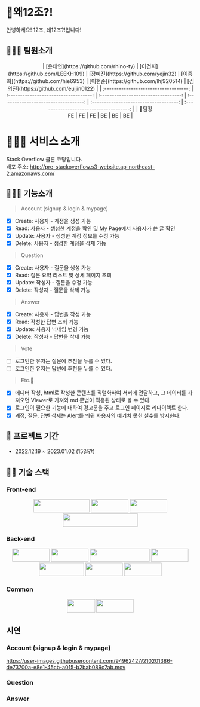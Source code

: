 # 💢왜12조?!

안녕하세요! 12조, 왜12조?!입니다!

## 🙇🏻‍♂️ **팀원소개**
<div align="center">
| [윤태연](https://github.com/rhino-ty) | [이건희](https://github.com/LEEKH109) | [장예진](https://github.com/yejin32) | [이종희](https://github.com/hie6953) | [이현준](https://github.com/lhj920514) | [김의진](https://github.com/euijin0122) |
| :-----------------------------------: | :-----------------------------------: | :----------------------------------: | :----------------------------------: | :------------------------------------: | :-------------------------------------: |
|             👑팀장<br>FE              |                  FE                   |                  FE                  |                  BE                  |                   BE                   |                   BE                    |
</div>
  
  
# 🧑🏼‍🔧 **서비스 소개**

Stack Overflow 클론 코딩입니다.<br />
배포 주소: http://pre-stackoverflow.s3-website.ap-northeast-2.amazonaws.com/

## 👩🏻‍🔧 **기능소개**

> Account (signup & login & mypage)

- [x] Create: 사용자 - 계정을 생성 가능
- [x] Read: 사용자 - 생성한 계정을 확인 및 My Page에서 사용자가 쓴 글 확인 
- [x] Update: 사용자 - 생성한 계정 정보를 수정 가능
- [x] Delete: 사용자 - 생성한 계정을 삭제 가능

> Question

- [x] Create: 사용자 - 질문을 생성 가능
- [x] Read: 질문 요약 리스트 및 상세 페이지 조회
- [x] Update: 작성자 - 질문을 수정 가능
- [x] Delete: 작성자 - 질문을 삭제 가능

> Answer

- [x] Create: 사용자 - 답변을 작성 가능
- [x] Read: 작성한 답변 조회 가능
- [x] Update: 사용자 닉네임 변경 가능
- [x] Delete: 작성자 - 답변을 삭제 가능

> Vote

- [ ] 로그인한 유저는 질문에 추천을 누를 수 있다.
- [ ] 로그인한 유저는 답변에 추천을 누를 수 있다.

> Etc.🎸

- [x] 에디터 작성, html로 작성한 콘텐츠를 직렬화하여 서버에 전달하고, 그 데이터를 가져오면 Viewer로 가져와 md 문법이 적용된 상태로 볼 수 있다.
- [x] 로그인이 필요한 기능에 대하여 경고문을 주고 로그인 페이지로 리다이렉트 한다.
- [x] 계정, 질문, 답변 삭제는 Alert를 띄워 사용자의 예기치 못한 실수를 방지한다.

## 📅 **프로젝트 기간**

- 2022.12.19 ~ 2023.01.02 (15일간)

## 👩‍💻 **기술 스택**

### **Front-end**

<div align="center">
<img src="https://img.shields.io/badge/javascript-F7DF1E?style=for-the-badge&logo=javascript&logoColor=black" width="150" height="35"> <img src="https://img.shields.io/badge/react-61DAFB?style=for-the-badge&logo=react&logoColor=black" width="100" height="35"> <img src="https://img.shields.io/badge/html5-E34F26?style=for-the-badge&logo=html5&logoColor=white" width="100" height="35"> <img src="https://img.shields.io/badge/Styled Component-DB7093?style=for-the-badge&logo=styled-components&logoColor=white" width="200" height="35">
</div>

### **Back-end**
<div align="center">
<img src="https://img.shields.io/badge/Java-007396?style=for-the-badge&logo=java&logoColor=white" width="100" height="35"> <img src="https://img.shields.io/badge/Spring-6DB33F?style=for-the-badge&logo=Spring&logoColor=white" width="100" height="35"> <img src="https://img.shields.io/badge/Spring Security-6DB33F?style=for-the-badge&logo=Spring Security&logoColor=white" width="160" height="35"> <img src="https://img.shields.io/badge/gradle-02303A?style=for-the-badge&logo=gradle&logoColor=white" width="100" height="35"> <img src="https://img.shields.io/badge/Amazon EC2-FF9900?style=for-the-badge&logo=Amazon EC2&logoColor=white" width="120" height="35"> <img src="https://img.shields.io/badge/Mysql-4479A1?style=for-the-badge&logo=Mysql&logoColor=white" width="100" height="35"> <img src="https://img.shields.io/badge/JWT-000000?style=for-the-badge&logo=json web tokens&logoColor=white" width="100" height="35">
</div>

### **Common**
<div align="center">
<img src="https://img.shields.io/badge/git-F05032?style=for-the-badge&logo=git&logoColor=white" width="75" height="35"> <img src="https://img.shields.io/badge/github-181717?style=for-the-badge&logo=github&logoColor=white" width="100" height="35">
</div>


## **시연**  

### Account (signup & login & mypage)
https://user-images.githubusercontent.com/94962427/210201386-de73700a-e8e1-45cb-a015-b2bab089c7ab.mov

### Question
  
  
  
### Answer


